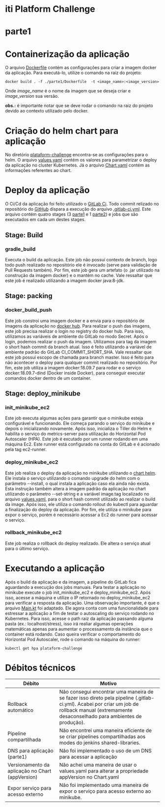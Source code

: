 # iti Platform Challenge

# parte1

# Containerização da aplicação
O arquivo [Dockerfile](/parte1/Dockerfile) contém as configurações para criar a imagem docker da aplicação.
Para executá-lo, utilize o comando na raiz do projeto:
```shell script
docker build . -f ./parte1/Dockerfile  -t <image_name>:<image_version>
```
Onde <i>image_name</i> é o nome da imagem que se deseja criar e <i>image_version</i> sua versão.

<b>obs.:</b> é importante notar que se deve rodar o comando na raiz do projeto devido ao contexto
utilizado pelo docker. 

# Criação do helm chart para aplicação
No diretório [plataform-challenge](/parte1/plataform-challenge) encontra-se as configurações para o helm.
O arquivo [values.yaml](/parte1/plataform-challenge/values.yaml) contém os valores para parametrizar o deploy
da aplicação no cluster Kubernetes. Já o arquivo [Chart.yaml](/parte1/plataform-challenge/Chart.yaml) contém
as informações referentes ao chart.


# Deploy da aplicação
O Ci/Cd da aplicação foi feito utilizado o [GitLab Ci](https://docs.gitlab.com/ee/ci/). Todo commit relizado no repositório
do [GitHub](https://github.com/victoramsantos/plataform-challenge/) dispara a execução do arquivo [.gitlab-ci.yml](../.gitlab-ci.yml).
Este arquivo contém quatro stages (3 [parte1](../parte1) e 1 [parte2](../parte2)) e jobs que são executados em cada um destes stages.

## Stage: Build
### gradle_build
Executa o build da aplicação. Este job não possuí contexto de branch, logo todo push realizado no repositório ele é
invocado (serve para validação de Pull Requests também).
Por fim, este job gera um artefato (o .jar utilizado na construção da imagem docker) e o mantém no cache.
Vale ressaltar que este job é realizado utilizando a imagem docker java:8-jdk.

## Stage: packing
### docker_build_push
Este job constroi uma imagem docker e a envia para o repositório de imagens da aplicação no [docker hub](https://hub.docker.com/repository/docker/victoramsantos/plataform-challenge).
Para realizar o push das imagens, este job precisa realizar o login no registry do docker hub. Para isso, utilizamos
as variáveis de ambiente do GitLab no modo Secret.
Após o login, podemos realizar o push da imagem. Utilizamos para tag da imagem o short hash commit da branch atual. Isso
é feito utilizando a variável de ambiente padrão do GitLab CI_COMMIT_SHORT_SHA.
Vale ressaltar que este job possuí escopo de chamada para branch master. Isso é feito para não acontecer o deploy para qualquer
commit realizado no repositório.
Por fim, este job utiliza a imagem docker:18.09.7 para rodar e o serviço docker:18.09.7-dind (Docker inside Docker), 
para conseguir executar comandos docker dentro de um container.

## Stage: deploy_minikube
### init_minikube_ec2
Este job executa algumas ações para garantir que o minikube esteja configurável e funcionando. 
Ele começa parando o serviço do minikube e depois o inicializando novamente. Após isso, inicializa o Tiller do Helm e
habilita o serviço do metrics-server para utilização do Horizontal Pod Autoscaler (HPA).
Este job é excutado por um runner rodando em uma máquina Ec2. Este runner está configurado na conta do GitLab e é acionado
pela tag ec2-runner. 

### deploy_minikube_ec2
Este job realiza o deploy da aplicação no minikube utilizando o [chart helm](plataform-challenge). Ele instala o serviço
utilizando o comando upgrade do helm com o parâmetro --install, o qual instala a aplicação caso ela ainda não exista. 
Esta instrução também altera a imagem padrão da aplicação no chart utilizando o parâmetro --set-string e a variável 
image.tag localizado no arquivo [values.yaml](plataform-challenge/values.yaml), para o short hash commit utilizado ao 
realizar o build da image. Após isso, ele utiliza o comando rollout do kubectl para aguardar a finalização do deploy da 
aplicação.
Por fim, ele utiliza o minikube para expor o serviço, porém é necessário acessar a Ec2 do runner para acessar o serviço.

### rollback_minikube_ec2
Este job realiza o rollback do deploy realizado. Ele altera o serviço atual para o último serviço. 

# Executando a aplicação
Após o build da aplicação e da imagem, a pipeline do GitLab fica aguardando a execução dos jobs manuais. Para testar
a aplicação no minikube execute o job init_minikube_ec2 e deploy_minikube_ec2. Após isso, acesse a máquina e utilize
o IP retornado no deploy_minikube_ec2 para verificar a resposta da aplicação.
Uma observação importante, é que o arquivo [Main.kt](../app/src/main/kotlin/com/example/hello/Main.kt) foi adaptado. Ele
agora conta com uma funcionalidade para estressar a aplicação a fim de testar o autoscaling do serviço rodando no Kubernetes.
Para isso, acesse o path raiz da aplicação passando alguma pasta (ex.: localhost/stress), isso irá realiar algumas operações
matemáticas apenas para aumentar o processamento da instância que o container está rodando.
Caso queira verificar o comportamento do Horizontal Pod Autoscaler, rode o comando na máquina do runner:
```shell script
kubectl get hpa plataform-challenge
```

# Débitos técnicos
Débito | Motivo
------------ | -------------
Rollback automático | Não consegui encontrar uma maneira de se fazer isso direto pela pipeline (.gitlab-ci.yml). Acabei por criar um job de rollback manual (extremamente desaconselhado para ambientes de produção).
Pipeline compartilhada | Não encontrei uma maneira eficiente de se criar pipelines compartilhadas aos modes do jenkins shared-libraries. 
DNS para aplicação (parte1) | Não foi implementado o uso de um DNS para acessar a aplicação
Versionamento da aplicação no Chart (appVersion) | Não achei uma maneira de usar o values.yaml para alterar a propriedade appVersion no Chart.yaml
Expor serviço para acesso externo | Não foi implementado uma maneira de expor o serviço para acesso externo ao minikube.